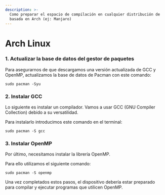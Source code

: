 ```yaml
---
description: >-
  Como preparar el espacio de compilación en cualquier distribución de Linux
  basada en Arch (ej: Manjaro)
---
```


# Arch Linux

### 1. Actualizar la base de datos del gestor de paquetes

Para asegurarnos de que descargamos una versión actualizada de GCC y OpenMP, actualizamos la base de datos de Pacman con este comando:

```shell
sudo pacman -Syu
```

### 2. Instalar GCC

Lo siguiente es instalar un compilador. Vamos a usar GCC (GNU Compiler Collection) debido a su versatilidad.

Para instalarlo introducimos este comando en el terminal:

```shell
sudo pacman -S gcc
```

### 3. Instalar OpenMP

Por último, necesitamos instalar la librería OpenMP.

Para ello utilizamos el siguiente comando:

```shell
sudo pacman -S openmp
```

Una vez completados estos pasos, el dispositivo debería estar preparado para compilar y ejecutar programas que utilicen OpenMP.
